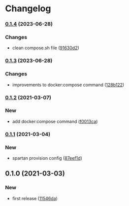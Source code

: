 # Changelog
### [0.1.4](https://github.com/spartan/docker/compare/v0.1.3...v0.1.4) (2023-06-28)


### Changes

* clean compose.sh file ([91630d2](https://github.com/spartan/docker/commit/91630d2c4cb3789f1af74e922da22040a4a5e5c0))

### [0.1.3](https://github.com/spartan/docker/compare/v0.1.2...v0.1.3) (2023-06-28)


### Changes

* improvements to docker:compose command ([128b122](https://github.com/spartan/docker/commit/128b122e4adc96230526ac91d536933104d4b51c))

### [0.1.2](https://github.com/spartan/docker/compare/v0.1.1...v0.1.2) (2021-03-07)


### New

* add docker:compose command ([f0013ca](https://github.com/spartan/docker/commit/f0013ca1c59a9f124dc216a67c204fb9b38589c2))

### [0.1.1](https://github.com/spartan/docker/compare/v0.1.0...v0.1.1) (2021-03-04)


### New

* spartan provision config ([87eef1d](https://github.com/spartan/docker/commit/87eef1d21f6496bd180fcbaf08d267da7ba4c4f2))

## 0.1.0 (2021-03-03)


### New

* first release ([11546da](https://github.com/spartan/docker/commit/11546da01ea9500152a343b69791375332de1eb4))
